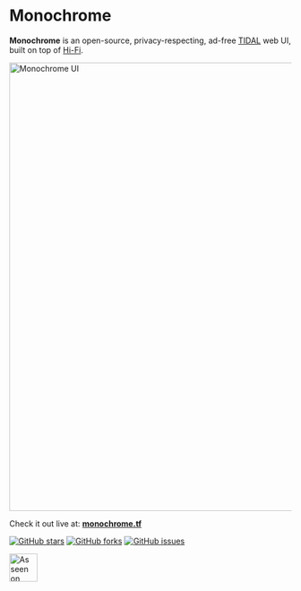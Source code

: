# Monochrome

**Monochrome** is an open-source, privacy-respecting, ad-free [TIDAL](https://tidal.com) web UI, built on top of [Hi-Fi](https://github.com/sachinsenal0x64/hifi).

[<img src="https://github.com/user-attachments/assets/d1bef7fc-b267-474b-9fdd-f57bcb6ba84d" alt="Monochrome UI" width="800">](https://monochrome.tf/#album/378149557)
  
Check it out live at: [**monochrome.tf**](https://monochrome.tf)  

[![GitHub stars](https://img.shields.io/github/stars/monochrome-music/monochrome?style=for-the-badge&color=ffffff&labelColor=000000)](https://github.com/monochrome-music/monochrome/stargazers)
[![GitHub forks](https://img.shields.io/github/forks/monochrome-music/monochrome?style=for-the-badge&color=ffffff&labelColor=000000)](https://github.com/monochrome-music/monochrome/forks)
[![GitHub issues](https://img.shields.io/github/issues/monochrome-music/monochrome?style=for-the-badge&color=ffffff&labelColor=000000)](https://github.com/monochrome-music/monochrome/issues)

[<img src="https://github.com/monochrome-music/monochrome/blob/main/assets/asseenonfmhy880x310.png?raw=true" alt="As seen on FMHY" height="50">](https://fmhy.net)
